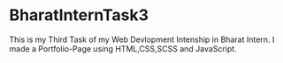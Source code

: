 # BharatInternTask3
This is my Third Task of my Web Devlopment Intenship in Bharat Intern.
I made a Portfolio-Page using HTML,CSS,SCSS and JavaScript.
